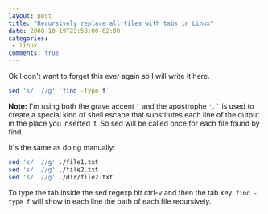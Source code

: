 ```yaml
---
layout: post
title: "Recursively replace all files with tabs in Linux"
date: 2008-10-19T23:58:00-02:00
categories:
 - linux
comments: true
---
```

Ok I don't want to forget this ever again so I will write it here.

```bash
sed 's/  //g' `find -type f`
```

**Note:** I'm using both the grave accent ``` ` ``` and the apostrophe `'`. ``` ` ``` is used to create a special kind of shell escape that substitutes each line of the output in the place you inserted it. So sed will be called once for each file found by find.

It's the same as doing manually:

```bash
sed 's/  //g' ./file1.txt
sed 's/  //g' ./file2.txt
sed 's/  //g' ./dir/file2.txt
```

To type the tab inside the sed regexp hit ctrl-v and then the tab key.
`find -type f` will show in each line the path of each file recursively.
